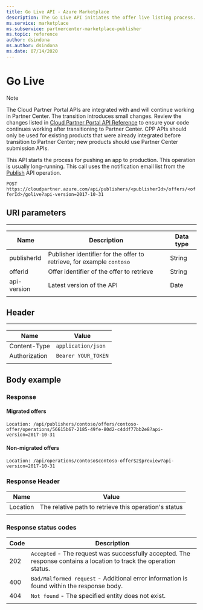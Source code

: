 ```yaml
---
title: Go Live API - Azure Marketplace
description: The Go Live API initiates the offer live listing process.
ms.service: marketplace
ms.subservice: partnercenter-marketplace-publisher
ms.topic: reference
author: dsindona
ms.author: dsindona
ms.date: 07/14/2020
---
```


# Go Live

> [!NOTE]
> The Cloud Partner Portal APIs are integrated with and will continue working in Partner Center. The transition introduces small changes. Review the changes listed in [Cloud Partner Portal API Reference](./cloud-partner-portal-api-overview.md) to ensure your code continues working after transitioning to Partner Center. CPP APIs should only be used for existing products that were already integrated before transition to Partner Center; new products should use Partner Center submission APIs.

This API starts the process for pushing an app to production. This operation is usually
long-running. This call uses the notification email list
from the [Publish](./cloud-partner-portal-api-publish-offer.md) API operation.

 `POST  https://cloudpartner.azure.com/api/publishers/<publisherId>/offers/<offerId>/golive?api-version=2017-10-31` 

## URI parameters
--------------

|  **Name**      |   **Description**                                                           | **Data type** |
|  --------      |   ---------------                                                           | ------------- |
| publisherId    | Publisher identifier for the offer to retrieve, for example `contoso`       |  String       |
| offerId        | Offer identifier of the offer to retrieve                                   |  String       |
| api-version    | Latest version of the API                                                   |  Date         |
|  |  |  |

## Header
------

|  **Name**       |     **Value**       |
|  ---------      |     ----------      |
| Content-Type    | `application/json`  |
| Authorization   | `Bearer YOUR_TOKEN` |
|  |  |

## Body example

### Response

#### Migrated offers

`Location: /api/publishers/contoso/offers/contoso-offer/operations/56615b67-2185-49fe-80d2-c4ddf77bb2e8?api-version=2017-10-31`

#### Non-migrated offers

`Location: /api/operations/contoso$contoso-offer$2$preview?api-version=2017-10-31`

### Response Header

|  **Name**             |      **Value**                                                            |
|  --------             |      ----------                                                           |
| Location    |  The relative path to retrieve this operation's status            |
|  |  |

### Response status codes

| **Code** |  **Description**                                                                        |
| -------- |  ----------------                                                                        |
|  202     | `Accepted` - The request was successfully accepted. The response contains a location to track the operation status. |
|  400     | `Bad/Malformed request` - Additional error information is found within the response body. |
|  404     |  `Not found` - The specified entity does not exist.                                       |
|  |  |
